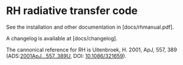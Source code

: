 # RH radiative transfer code

See the installation and other documentation in [docs/rhmanual.pdf].

A changelog is available at [docs/changelog].

The cannonical reference for RH is Uitenbroek, H. 2001, ApJ,
557, 389 (ADS:[2001ApJ...557..389U](https://ui.adsabs.harvard.edu/abs/2001ApJ...557..389U/abstract),
DOI: [10.1086/321659](http://dx.doi.org/10.1086/321659)).
